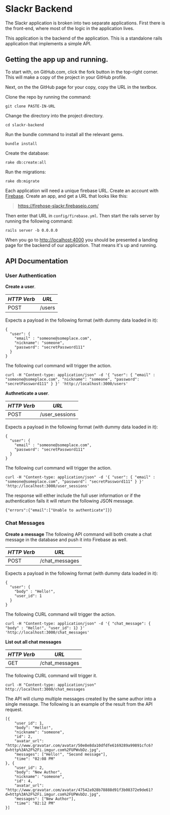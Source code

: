 # Slackr Backend

The Slackr application is broken into two separate applications.  First there is the front-end, where most of the logic in the application lives.

This application is the backend of the application.  This is a standalone rails application that implements a simple API.

## Getting the app up and running.

To start with, on GitHub.com, click the fork button in the top-right corner.  This will make a copy of the project in your GitHub profile.

Next, on the the GitHub page for your copy, copy the URL in the textbox.

Clone the repo by running the command:

```
git clone PASTE-IN-URL
```

Change the directory into the project directory.

```
cd slackr-backend
```

Run the bundle command to install all the relevant gems.

```
bundle install
```

Create the database:

```
rake db:create:all
```

Run the migrations:

```
rake db:migrate
```

Each application will need a unique firebase URL.  Create an account with [Firebase](https://www.firebase.com/).  Create an app, and get a URL that looks like this:

> https://firehose-slackr.firebaseio.com/

Then enter that URL in `config/firebase.yml`.  Then start the rails server by running the following command:

```
rails server -b 0.0.0.0
```

When you go to [http://localhost:4000](http://localhost:4000) you should be presented a landing page for the backend of our application.  That means it's up and running.

## API Documentation

### User Authentication

**Create a user**.  

| *HTTP Verb* | *URL*         |
|-------------|:-------------:|
| POST        |  /users       |

Expects a payload in the following format (with dummy data loaded in it):

```
{
  "user": {
    "email" : "someone@someplace.com",
    "nickname": "someone",
    "password": "secretPassword111"
  }
}
```

The following curl command will trigger the action.

```
curl -H "Content-type: application/json" -d '{ "user": { "email" : "someone@someplace.com", "nickname": "someone", "password": "secretPassword111" } }' 'http://localhost:3000/users'
```

**Authneticate a user**.  


| *HTTP Verb* | *URL*           |
|-------------|:---------------:|
| POST        |  /user_sessions |

Expects a payload in the following format (with dummy data loaded in it):

```
{
  "user": {
    "email" : "someone@someplace.com",
    "password": "secretPassword111"
  }
}
```

The following curl command will trigger the action.

```
curl -H "Content-type: application/json" -d '{ "user": { "email" : "someone@someplace.com", "password": "secretPassword111" } }' 'http://localhost:3000/user_sessions'
```

The response will either include the full user information or if the authentication fails it will return the following JSON message.

```
{"errors":{"email":["Unable to authenticate"]}}
```

### Chat Messages

**Create a message**  The following API command will both create a chat message in the database and push it into Firebase as well.

| *HTTP Verb* | *URL*           |
|-------------|:---------------:|
| POST        |  /chat_messages |

Expects a payload in the following format (with dummy data loaded in it):

```
{
  "user": {
    "body" : "Hello!",
    "user_id": 1
  }
}
```

The following CURL command will trigger the action.

```
curl -H "Content-type: application/json" -d '{ "chat_message": { "body" : "Hello!", "user_id": 1} }' 'http://localhost:3000/chat_messages'
```

**List out all chat messages**


| *HTTP Verb* | *URL*           |
|-------------|:---------------:|
| GET         |  /chat_messages |

The following CURL command will trigger it.

```
curl -H "Content-type: application/json" http://localhost:3000/chat_messages
```

The API will clump multiple messages created by the same author into a single message.  The following is an example of the result from the API request.

```
[{
	"user_id": 1,
	"body": "Hello!",
	"nickname": "someone",
	"id": 2,
	"avatar_url": "http://www.gravatar.com/avatar/50e8e8da10dfdfe6169289a99891cfc6?d=http%3A%2F%2Fi.imgur.com%2FUPWvbDz.jpg",
	"messages": ["Hello!", "Second message"],
	"time": "02:08 PM"
}, {
	"user_id": 2,
	"body": "New Author",
	"nickname": "someone",
	"id": 4,
	"avatar_url": "http://www.gravatar.com/avatar/47542a928b78888d91f3b08372e9de61?d=http%3A%2F%2Fi.imgur.com%2FUPWvbDz.jpg",
	"messages": ["New Author"],
	"time": "02:12 PM"
}]
```
